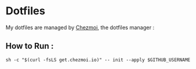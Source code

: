 # Dotfiles
My dotfiles are managed by [Chezmoi](https://www.chezmoi.io), the dotfiles manager : 

## How to Run : 
```shell
sh -c "$(curl -fsLS get.chezmoi.io)" -- init --apply $GITHUB_USERNAME
```

